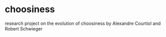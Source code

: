 # choosiness
research project on the evolution of choosiness
by Alexandre Courtiol and  Robert Schwieger
